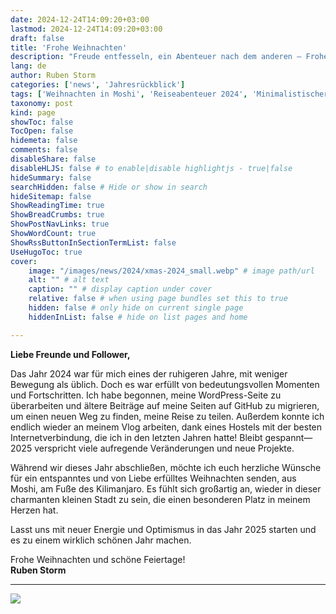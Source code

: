 ```yaml
---
date: 2024-12-24T14:09:20+03:00
lastmod: 2024-12-24T14:09:20+03:00
draft: false
title: 'Frohe Weihnachten'
description: "Freude entfesseln, ein Abenteuer nach dem anderen – Frohe Weihnachten 2024!"
lang: de
author: Ruben Storm
categories: ['news', 'Jahresrückblick']
tags: ['Weihnachten in Moshi', 'Reiseabenteuer 2024', 'Minimalistischer Lebensstil', 'Digitaler Nomade', 'Blog- und Vlog-Updates', 'Pläne für das neue Jahr', 'Frohe Weihnachten', 'Frohes neues Jahr']
taxonomy: post
kind: page
showToc: false
TocOpen: false
hidemeta: false
comments: false
disableShare: false
disableHLJS: false # to enable|disable highlightjs - true|false
hideSummary: false
searchHidden: false # Hide or show in search
hideSitemap: false
ShowReadingTime: true
ShowBreadCrumbs: true
ShowPostNavLinks: true
ShowWordCount: true
ShowRssButtonInSectionTermList: false
UseHugoToc: true
cover:
    image: "/images/news/2024/xmas-2024_small.webp" # image path/url
    alt: "" # alt text
    caption: "" # display caption under cover
    relative: false # when using page bundles set this to true
    hidden: false # only hide on current single page
    hiddenInList: false # hide on list pages and home

---
```


**Liebe Freunde und Follower,**

Das Jahr 2024 war für mich eines der ruhigeren Jahre, mit weniger Bewegung als üblich. Doch es war erfüllt von bedeutungsvollen Momenten und Fortschritten. Ich habe begonnen, meine WordPress-Seite zu überarbeiten und ältere Beiträge auf meine Seiten auf GitHub zu migrieren, um einen neuen Weg zu finden, meine Reise zu teilen. Außerdem konnte ich endlich wieder an meinem Vlog arbeiten, dank eines Hostels mit der besten Internetverbindung, die ich in den letzten Jahren hatte! Bleibt gespannt—2025 verspricht viele aufregende Veränderungen und neue Projekte.

Während wir dieses Jahr abschließen, möchte ich euch herzliche Wünsche für ein entspanntes und von Liebe erfülltes Weihnachten senden, aus Moshi, am Fuße des Kilimanjaro. Es fühlt sich großartig an, wieder in dieser charmanten kleinen Stadt zu sein, die einen besonderen Platz in meinem Herzen hat.

Lasst uns mit neuer Energie und Optimismus in das Jahr 2025 starten und es zu einem wirklich schönen Jahr machen.

Frohe Weihnachten und schöne Feiertage!  
**Ruben Storm**  

---

![](/images/news/2024/me-2024-kilifi.webp)

